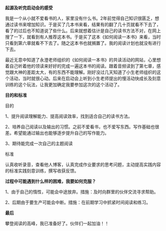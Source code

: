 **起源及听完启动会的感受**

我是一个从小就不爱看书的人，家里没有什么书。2年前觉得自己知识很匮乏，想通过读书来增加知识。于是买了几本书来看，结果有的翻了几十页就看不下去了，看了的过后也不知道说了些什么。后来就想着估计是自己的读书方法不对，在网上搜了一下，就看到有人推荐这本书。于是买了这本《如何阅读一本书》来看，当时只看到第六章就看不下去了。随之这本书也就搁置了。我的阅读计划也就没有进行下去。

最近无意中知道了永澄老师组织的《如何阅读一本书》的共读活动的网站，心里想着自己听着他的领读来好好的完成一遍这本书的阅读。跟着音频读到了第七章，感觉跟大神的差距太大，有的东西不能理解。刚好没过几天知道了小生老师组织的这个活动，当时就很心动。后来在启动会上听到小生老师提出的慢活动快成长及刻意训练的这个玩法，让我更加确定我要参加这次的这个活动了。

**目的和标准**

目的

1、提升阅读理解能力、提高阅读效率，找到适合自己的读书方法。

2、培养自己阅读以及输出的习惯。之前不爱看书，也不爱写东西。写作基础也很差。希望能通过输出也能够逐步提升自己的写作能力。

3、期待能完成一次自己的主题阅读

标准

认真收听录音，查看他人博客，认真完成作业要求的思考问题，主动提高实践内容的标准实践刻意训练，撰写收获反馈。

**过程中可能遇到什么样的困难，我要如何克服？**

1、由于自己的惰性，可能会中途放弃。措施：及时向群里的伙伴交流寻求帮助。

2、后期由于要生产可能会中断。措施：在前期学习中抓紧时间阅读和练习。

**最后**

攀登阅读的高峰，我已准备好了。伙伴们一起加油！！



